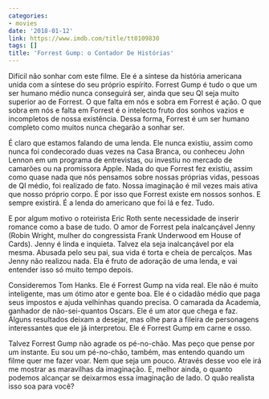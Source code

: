 ```yaml
---
categories:
- movies
date: '2018-01-12'
link: https://www.imdb.com/title/tt0109830
tags: []
title: 'Forrest Gump: o Contador De Histórias'
---
```


Difícil não sonhar com este filme. Ele é a síntese da história americana unida com a síntese do seu próprio espírito. Forrest Gump é tudo o que um ser humano médio nunca conseguirá ser, ainda que seu QI seja muito superior ao de Forrest. O que falta em nós e sobra em Forrest é ação. O que sobra em nós e falta em Forrest é o intelecto fruto dos sonhos vazios e incompletos de nossa existência. Dessa forma, Forrest é um ser humano completo como muitos nunca chegarão a sonhar ser.

É claro que estamos falando de uma lenda. Ele nunca existiu, assim como nunca foi condecorado duas vezes na Casa Branca, ou conheceu John Lennon em um programa de entrevistas, ou investiu no mercado de camarões ou na promissora Apple. Nada do que Forrest fez existiu, assim como quase nada que nós pensamos sobre nossas próprias vidas, pessoas de QI médio, foi realizado de fato. Nossa imaginação é mil vezes mais ativa que nosso próprio corpo. É por isso que Forrest existe em nossos sonhos. E sempre existirá. É a lenda do americano que foi lá e fez. Tudo.

E por algum motivo o roteirista Eric Roth sente necessidade de inserir romance como a base de tudo. O amor de Forrest pela inalcançável Jenny (Robin Wright, mulher do congressista Frank Underwood em House of Cards). Jenny é linda e inquieta. Talvez ela seja inalcançável por ela mesma. Abusada pelo seu pai, sua vida é torta e cheia de percalços. Mas Jenny não realizou nada. Ela é fruto de adoração de uma lenda, e vai entender isso só muito tempo depois.

Consideremos Tom Hanks. Ele é Forrest Gump na vida real. Ele não é muito inteligente, mas um ótimo ator e gente boa. Ele é o cidadão médio que paga seus impostos e ajuda velhinhas quando precisa. O camarada da Academia, ganhador de não-sei-quantos Oscars. Ele é um ator que chega e faz. Alguns resultados deixam a desejar, mas olhe para a fileira de personagens interessantes que ele já interpretou. Ele é Forrest Gump em carne e osso.

Talvez Forrest Gump não agrade os pé-no-chão. Mas peço que pense por um instante. Eu sou um pé-no-chão, também, mas entendo quando um filme quer me fazer voar. Nem que seja um pouco. Através desse voo ele irá me mostrar as maravilhas da imaginação. E, melhor ainda, o quanto podemos alcançar se deixarmos essa imaginação de lado. O quão realista isso soa para você?